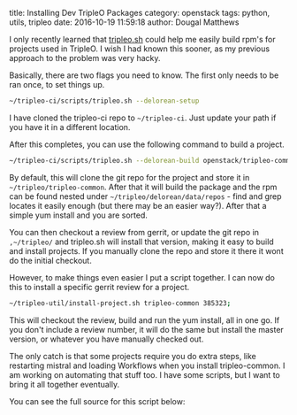 title: Installing Dev TripleO Packages
category: openstack
tags: python, utils, tripleo
date: 2016-10-19 11:59:18
author: Dougal Matthews

I only recently learned that [tripleo.sh] could help me easily build rpm's
for projects used in TripleO. I wish I had known this sooner, as my previous
approach to the problem was very hacky.

Basically, there are two flags you need to know. The first only needs to be
ran once, to set things up.

```bash
~/tripleo-ci/scripts/tripleo.sh --delorean-setup
```

I have cloned the tripleo-ci repo to `~/tripleo-ci`. Just update your path if
you have it in a different location.

After this completes, you can use the following command to build a project.

```bash
~/tripleo-ci/scripts/tripleo.sh --delorean-build openstack/tripleo-common
```

By default, this will clone the git repo for the project and store it in
`~/tripleo/tripleo-common`. After that it will build the package and the rpm
can be found nested under `~/tripleo/delorean/data/repos` - find and grep
locates it easily enough (but there may be an easier way?). After that a
simple yum install and you are sorted.

You can then checkout a review from gerrit, or update the git repo in
`,~/tripleo/` and tripleo.sh will install that version, making it easy to
build and install projects. If you manually clone the repo and store it there
it wont do the initial checkout.

However, to make things even easier I put a script together. I can now do
this to install a specific gerrit review for a project.

```bash
~/tripleo-util/install-project.sh tripleo-common 385323;
```

This will checkout the review, build and run the yum install, all in one go.
If you don't include a review number, it will do the same but install the
master version, or whatever you have manually checked out.

The only catch is that some projects require you do extra steps, like
restarting mistral and loading Workflows when you install tripleo-common. I
am working on automating that stuff too. I have some scripts, but I want to
bring it all together eventually.

You can see the full source for this script below:

<script src="http://gist-it.appspot.com/http://github.com/d0ugal/tripleo-util/blob/master/install-project.sh"></script>


[tripleo.sh]: http://docs.openstack.org/developer/tripleo-docs/advanced_deployment/tripleo.sh.html
